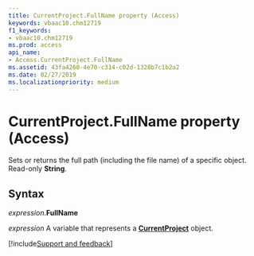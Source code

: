 ```yaml
---
title: CurrentProject.FullName property (Access)
keywords: vbaac10.chm12719
f1_keywords:
- vbaac10.chm12719
ms.prod: access
api_name:
- Access.CurrentProject.FullName
ms.assetid: 43fa4260-4e70-c314-c02d-1328b7c1b2a2
ms.date: 02/27/2019
ms.localizationpriority: medium
---
```



# CurrentProject.FullName property (Access)

Sets or returns the full path (including the file name) of a specific object. Read-only **String**.


## Syntax

_expression_.**FullName**

_expression_ A variable that represents a **[CurrentProject](Access.CurrentProject.md)** object.




[!include[Support and feedback](~/includes/feedback-boilerplate.md)]